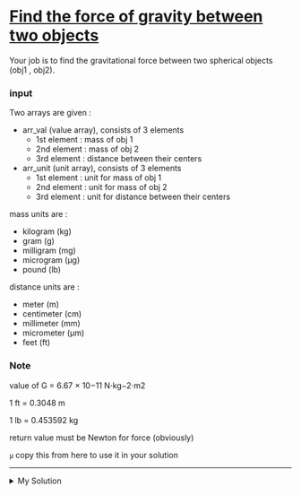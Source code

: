 # [Find the force of gravity between two objects](https://www.codewars.com/kata/5b609ebc8f47bd595e000627)

Your job is to find the gravitational force between two spherical objects (obj1 , obj2).

### input

Two arrays are given :

- arr_val (value array), consists of 3 elements
  - 1st element : mass of obj 1
  - 2nd element : mass of obj 2
  - 3rd element : distance between their centers
- arr_unit (unit array), consists of 3 elements
  - 1st element : unit for mass of obj 1
  - 2nd element : unit for mass of obj 2
  - 3rd element : unit for distance between their centers

mass units are :

- kilogram (kg)
- gram (g)
- milligram (mg)
- microgram (μg)
- pound (lb)

distance units are :

- meter (m)
- centimeter (cm)
- millimeter (mm)
- micrometer (μm)
- feet (ft)

### Note

value of G = 6.67 × 10−11 N⋅kg−2⋅m2

1 ft = 0.3048 m

1 lb = 0.453592 kg

return value must be Newton for force (obviously)

`μ` copy this from here to use it in your solution

---

<details><summary>My Solution</summary>

```js
solution = (arr_val, arr_unit) => {
  // Constants
  const G = 6.67e-11; // N⋅kg−2⋅m2

  // Mass conversion table
  const massUnits = {
    kg: 1,
    g: 1e-3,
    mg: 1e-6,
    μg: 1e-9,
    lb: 0.453592,
  };

  // Distance conversion table
  const distanceUnits = {
    m: 1,
    cm: 1e-2,
    mm: 1e-3,
    μm: 1e-6,
    ft: 0.3048,
  };

  // Convert masses to kilograms
  const m1 = arr_val[0] * massUnits[arr_unit[0]];
  const m2 = arr_val[1] * massUnits[arr_unit[1]];

  // Convert distance to meters
  const r = arr_val[2] * distanceUnits[arr_unit[2]];

  // Calculate gravitational force
  const force = (G * m1 * m2) / Math.pow(r, 2);

  return force;
};
```

</details>
